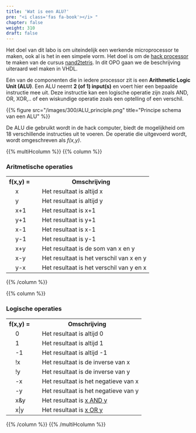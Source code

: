```yaml
---
title: 'Wat is een ALU?'
pre: "<i class='fas fa-book'></i> "
chapter: false
weight: 310
draft: false
---
```


Het doel van dit labo is om uiteindelijk een werkende microprocessor te maken, ook al is het in een simpele vorm. Het doel is om de [hack processor](https://en.wikipedia.org/wiki/Hack_computer)  te maken van de cursus [nand2tetris](https://www.nand2tetris.org/). In dit OPO gaan we de beschrijving uiteraard wel maken in VHDL.

Eén van de componenten die in iedere processor zit is een **Arithmetic Logic Unit (ALU)**. Een ALU neemt **2 (of 1) input(s)** en voert hier een bepaalde instructie mee uit. Deze instructie kan een logische operatie zijn zoals AND, OR, XOR,.. of een wiskundige operatie zoals een optelling of een verschil. 

{{% figure src="/images/300/ALU_principle.png" title="Principe schema van een ALU" %}}

De ALU die gebruikt wordt in de hack computer, biedt de mogelijkheid om 18 verschillende instructies uit te voeren. De operatie die uitgevoerd wordt, wordt omgeschreven als *f(x,y)*.


{{% multiHcolumn %}}
{{% column %}}
### Aritmetische operaties
<table>
<tr><th>f(x,y) = </th><th>Omschrijving</th></tr>
<tr><td>&nbsp; &nbsp; x</td><td>&nbsp; &nbsp; Het resultaat is altijd x</td></tr>
<tr><td>&nbsp; &nbsp; y</td><td>&nbsp; &nbsp; Het resultaat is altijd y</td></tr>
<tr><td>&nbsp; &nbsp; x+1</td><td>&nbsp; &nbsp; Het resultaat is x+1</td></tr>
<tr><td>&nbsp; &nbsp; y+1</td><td>&nbsp; &nbsp; Het resultaat is y+1</td></tr>
<tr><td>&nbsp; &nbsp; x-1</td><td>&nbsp; &nbsp; Het resultaat is x-1</td></tr>
<tr><td>&nbsp; &nbsp; y-1</td><td>&nbsp; &nbsp; Het resultaat is y-1</td></tr>
<tr><td>&nbsp; &nbsp; x+y</td><td>&nbsp; &nbsp; Het resultaat is de som van x en y</td></tr>
<tr><td>&nbsp; &nbsp; x-y</td><td>&nbsp; &nbsp; Het resultaat is het verschil van x en y</td></tr>
<tr><td>&nbsp; &nbsp; y-x</td><td>&nbsp; &nbsp; Het resultaat is het verschil van y en x</td></tr>
</table>
{{% /column %}}

{{% column %}}
### Logische operaties
<table>
<tr><th>f(x,y) = </th><th>Omschrijving</th></tr>
<tr><td>&nbsp; &nbsp; 0</td><td>&nbsp; &nbsp; Het resultaat is altijd 0</td></tr>
<tr><td>&nbsp; &nbsp; 1</td><td>&nbsp; &nbsp; Het resultaat is altijd 1</td></tr>
<tr><td>&nbsp; &nbsp; -1</td><td>&nbsp; &nbsp; Het resultaat is altijd -1</td></tr>
<tr><td>&nbsp; &nbsp; !x</td><td>&nbsp; &nbsp; Het resultaat is de inverse van x</td></tr>
<tr><td>&nbsp; &nbsp; !y</td><td>&nbsp; &nbsp; Het resultaat is de inverse van y</td></tr>
<tr><td>&nbsp; &nbsp; -x</td><td>&nbsp; &nbsp; Het resultaat is het negatieve van x</td></tr>
<tr><td>&nbsp; &nbsp; -y</td><td>&nbsp; &nbsp; Het resultaat is het negatieve van y</td></tr>
<tr><td>&nbsp; &nbsp; x&y</td><td>&nbsp; &nbsp; Het resultaat is <u>x AND y</u></td></tr>
<tr><td>&nbsp; &nbsp; x|y</td><td>&nbsp; &nbsp; Het resultaat is <u>x OR y</u></td></tr>
</table>
{{% /column %}}
{{% /multiHcolumn %}}

<!-- Wie goed telt, ziet dat er 18 verschillende instructies mogelijk zijn. Om 18 instructies binair weer te geven hebben we 5 bits nodig ( &#8968;log<sub>2</sub>18&#8969; = 5 ). -->
